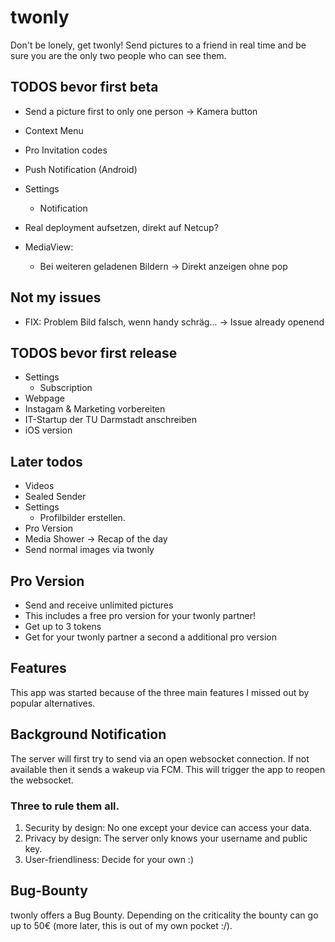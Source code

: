 # twonly

Don't be lonely, get twonly! Send pictures to a friend in real time and be sure you are the only two people who can see them.


## TODOS bevor first beta
- Send a picture first to only one person -> Kamera button
- Context Menu

- Pro Invitation codes
- Push Notification (Android)
- Settings
    - Notification
- Real deployment aufsetzen, direkt auf Netcup?
- MediaView:
    - Bei weiteren geladenen Bildern -> Direkt anzeigen ohne pop

## Not my issues
- FIX: Problem Bild falsch, wenn handy schräg... -> Issue already openend

## TODOS bevor first release
- Settings
    - Subscription
- Webpage
- Instagam & Marketing vorbereiten
- IT-Startup der TU Darmstadt anschreiben
- iOS version

## Later todos
- Videos
- Sealed Sender
- Settings
    - Profilbilder erstellen.
- Pro Version
- Media Shower -> Recap of the day
- Send normal images via twonly



## Pro Version

- Send and receive unlimited pictures
- This includes a free pro version for your twonly partner!
- Get up to 3 tokens 
- Get for your twonly partner a second a additional pro version



## Features

This app was started because of the three main features I missed out by popular alternatives.


## Background Notification

The server will first try to send via an open websocket connection.
If not available then it sends a wakeup via FCM. This will trigger the app to reopen the websocket.

### Three to rule them all.

1. Security by design: No one except your device can access your data.
2. Privacy by design: The server only knows your username and public key.
3. User-friendliness: Decide for your own :)

## Bug-Bounty

twonly offers a Bug Bounty. Depending on the criticality the bounty can go up to 50€ (more later,
this is out of my own pocket :/).
